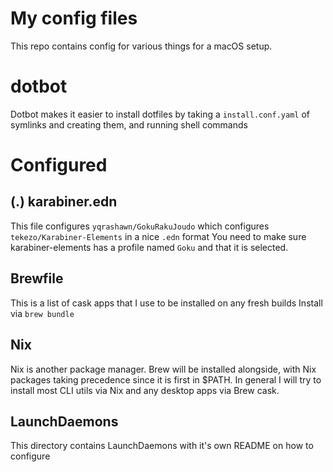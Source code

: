 # My config files

This repo contains config for various things for a macOS setup.

# dotbot

Dotbot makes it easier to install dotfiles
by taking a `install.conf.yaml` of symlinks and creating them,
and running shell commands

# Configured

## (.) karabiner.edn

This file configures `yqrashawn/GokuRakuJoudo`
which configures `tekezo/Karabiner-Elements` in a nice `.edn` format
You need to make sure karabiner-elements has a profile named `Goku` and that it is selected.

## Brewfile

This is a list of cask apps that I use to be installed on any fresh builds
Install via `brew bundle`

## Nix

Nix is another package manager. Brew will be installed alongside, with Nix packages taking precedence since it is first in \$PATH. In general I will try to install most CLI utils via Nix and any desktop apps via Brew cask.

## LaunchDaemons

This directory contains LaunchDaemons with it's own README on how to configure
